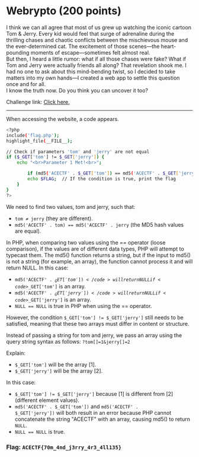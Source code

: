 <h1> Webrypto (200 points)</h1>
<p> I think we can all agree that most of us grew up watching the iconic cartoon Tom & Jerry. Every kid would feel that surge of adrenaline during the thrilling chases and chaotic conflicts between the mischievous mouse and the ever-determined cat. The excitement of those scenes—the heart-pounding moments of escape—sometimes felt almost real.<br>But then, I heard a little rumor: what if all those chases were fake? What if Tom and Jerry were actually friends all along? That revelation shook me. I had no one to ask about this mind-bending twist, so I decided to take matters into my own hands—I created a web app to settle this question once and for all.<br>I know the truth now. Do you think you can uncover it too?</p>
<p>Challenge link: <a href="https://chal.acectf.tech/Webrypto/">Click here.</a></p>
<hr>
<p>When accessing the website, a code appears.</p>

```bash
<?php
include('flag.php');
highlight_file(__FILE__);

// Check if parameters 'tom' and 'jerry' are not equal
if ($_GET['tom'] != $_GET['jerry']) {
    echo "<br>Parameter 1 Met!<br>";

        if (md5('ACECTF' . $_GET['tom']) == md5('ACECTF' . $_GET['jerry'])) {
        echo $FLAG;  // If the condition is true, print the flag
    }
}
?>
```
<p>We need to find two values, tom and jerry, such that:</p>

- <code>tom ≠ jerry</code> (they are different).
- <code>md5('ACECTF' . tom) == md5('ACECTF' . jerry</code> (the MD5 hash values are equal).

<p>In PHP, when comparing two values using the == operator (loose comparison), if the values are of different data types, PHP will attempt to typecast them. The md5() function returns a string, but if the input to md5() is not a string (for example, an array), the function cannot process it and will return NULL. In this case:</p>

- <code>md5('ACECTF' . $_GET['tom'])</code> will return NULL if <code>$_GET['tom']</code> is an array.
- <code>md5('ACECTF' . $_GET['jerry'])</code> will return NULL if <code>$_GET['jerry']</code> is an array.
- <code>NULL == NULL</code> is true in PHP when using the == operator.
<p>However, the condition <code>$_GET['tom'] != $_GET['jerry']</code> still needs to be satisfied, meaning that these two arrays must differ in content or structure.</p>
<p>Instead of passing a string for tom and jerry, we pass an array using the query string syntax as follows: <code>?tom[]=1&jerry[]=2</code> </p>
<p>Explain:</p>

- <code>$_GET['tom']</code> will be the array [1].
- <code>$_GET['jerry']</code> will be the array [2].
<p>In this case:</p> 

- <code>$_GET['tom'] != $_GET['jerry']</code> because [1] is different from [2] (different element values).
- <code>md5('ACECTF' . $_GET['tom'])</code> and <code>md5('ACECTF' . $_GET['jerry'])</code> will both result in an error because PHP cannot concatenate the string "ACECTF" with an array, causing md5() to return <code>NULL</code>.
- <code>NULL == NULL</code> is true.

<h3>Flag: <code>ACECTF{70m_4nd_j3rry_4r3_4ll135}</code></h3>
